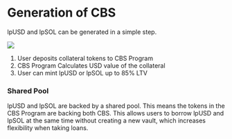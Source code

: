 # Generation of CBS

lpUSD and lpSOL can be generated in a simple step.

![](../.gitbook/assets/1\_8\_JtrhSBf\_ZEKXxEj9DN4Q.png)

1. User deposits collateral tokens to CBS Program
2. CBS Program Calculates USD value of the collateral
3. User can mint lpUSD or lpSOL up to 85% LTV

### **Shared Pool**

lpUSD and lpSOL are backed by a shared pool. This means the tokens in the CBS Program are backing both CBS. This allows users to borrow lpUSD and lpSOL at the same time without creating a new vault, which increases flexibility when taking loans.

